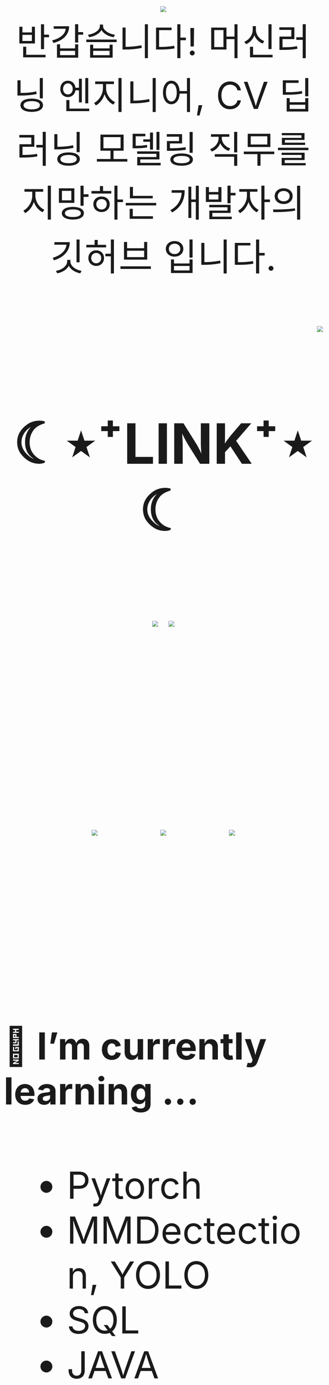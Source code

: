 

<div align="center">
<img src="https://capsule-render.vercel.app/api?type=waving&color=timeGradient&height=300&section=header&text=JAMONG%205&fontSize=90" /> <br>
<body style="font-size:100px">반갑습니다! 머신러닝 엔지니어, CV 딥러닝 모델링 직무를 지망하는 개발자의 깃허브 입니다.</body> <br><br>
</div>
<div align="right">
  <img src="https://hits.seeyoufarm.com/api/count/incr/badge.svg?url=https%3A%2F%2Fgithub.com%2Fjennifer060697&count_bg=%23708FD3&title_bg=%23515151&icon=ghostery.svg&icon_color=%23E7E7E7&title=HITS%21%21&edge_flat=false"/>
</div>

<h2 align="center">☾⋆⁺LINK⁺⋆☾</h2>
<div align="center">
  <a href="https://jamong-5.tistory.com/"><img src="https://img.shields.io/badge/DailyBlog-09B3AF?style=flat-square&logo=Tistory&logoColor=white&link=https://jamong-5.tistory.com/"/></a>
<!--   <a href="https://www.kaggle.com/jamong5"><img src="https://img.shields.io/badge/Kaggle-20BEFF?style=flat-square&logo=Kaggle&logoColor=white&link=https://www.kaggle.com/jamong5"/></a> -->
  <a href="mailto:oennifer060697@gmail.com"><img src="https://img.shields.io/badge/Email-FF4785?style=flat-square&logo=Gmail&logoColor=white&link=mailto:oennifer060697@gmail.com"/></a>
</div>

<!-- <h2 align="center">☾⋆⁺Available⁺⋆☾</h2>
<div align="center">
  <img src="https://img.shields.io/badge/Python-00B1E7?logo=Python&logoColor=white"/>
  <img src="https://img.shields.io/badge/C++-00599C?logo=C%2B%2B&logoColor=white"/>
  <img src="https://img.shields.io/badge/C-000000?logo=C&logoColor=white"/>
</div> -->

<br><br>

<div align="center">
  <img src = "https://github-readme-stats.vercel.app/api?username=jennifer060697&theme=great-gatsby&show_icons=true">
  <t>&nbsp;&nbsp;&nbsp;&nbsp;</t>
  <img src = "http://mazassumnida.wtf/api/v2/generate_badge?boj=jennifer0606">
  <t>&nbsp;&nbsp;&nbsp;&nbsp;</t>
  <img src = "https://github-readme-stats.vercel.app/api/top-langs/?username=jennifer060697&layout=compact">
</div>

<br><br>

#### 🌱 I’m currently learning ...
- Pytorch
- MMDectection, YOLO
- SQL
- JAVA

<br><br>
#### 🌱 My Latest Posts

 - [6월 8일 - 프로그래머스 MySQL : [lv.3] 없어진 기록 찾기](https://jamong-5.tistory.com/entry/%ED%94%84%EB%A1%9C%EA%B7%B8%EB%9E%98%EB%A8%B8%EC%8A%A4-MySQL-lv3-%EC%97%86%EC%96%B4%EC%A7%84-%EA%B8%B0%EB%A1%9D-%EC%B0%BE%EA%B8%B0)
 - [6월 7일 - 프로그래머스 MySQL : [lv.1] 평균 일일 대여 요금 구하기](https://jamong-5.tistory.com/entry/%ED%94%84%EB%A1%9C%EA%B7%B8%EB%9E%98%EB%A8%B8%EC%8A%A4-MySQL-lv1-%ED%8F%89%EA%B7%A0-%EC%9D%BC%EC%9D%BC-%EB%8C%80%EC%97%AC-%EC%9A%94%EA%B8%88-%EA%B5%AC%ED%95%98%EA%B8%B0)
 - [6월 7일 - 백준 #20529 - [S1] 가장 가까운 세 사람의 심리적 거리 : 비둘기집원리](https://jamong-5.tistory.com/entry/%EB%B0%B1%EC%A4%80-20529-S1-%EA%B0%80%EC%9E%A5-%EA%B0%80%EA%B9%8C%EC%9A%B4-%EC%84%B8-%EC%82%AC%EB%9E%8C%EC%9D%98-%EC%8B%AC%EB%A6%AC%EC%A0%81-%EA%B1%B0%EB%A6%AC-%EB%B9%84%EB%91%98%EA%B8%B0%EC%A7%91%EC%9B%90%EB%A6%AC)
 - [6월 7일 - [Git] reset : 수정 사항 되돌리기](https://jamong-5.tistory.com/entry/Git-reset-%EC%88%98%EC%A0%95-%EC%82%AC%ED%95%AD-%EB%90%98%EB%8F%8C%EB%A6%AC%EA%B8%B0)
 - [6월 7일 - 백준 #14940 - [S1] 쉬운 최단거리 : BFS, Queue](https://jamong-5.tistory.com/entry/%EB%B0%B1%EC%A4%80-14940-S1-%EC%89%AC%EC%9A%B4-%EC%B5%9C%EB%8B%A8%EA%B1%B0%EB%A6%AC-BFS-Queue)
 - [6월 6일 - [round] 파이썬 round 의 특이한 .5 처리법](https://jamong-5.tistory.com/entry/round-%ED%8C%8C%EC%9D%B4%EC%8D%AC-round-%EC%9D%98-%ED%8A%B9%EC%9D%B4%ED%95%9C-5-%EC%B2%98%EB%A6%AC%EB%B2%95)
